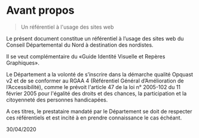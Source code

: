 # Avant propos

> Un référentiel à l'usage des sites web


Le présent document constitue un référentiel à l’usage des sites web du Conseil Départemental du Nord à destination des nordistes.

Il se veut complémentaire du «Guide Identité Visuelle et Repères Graphiques».

Le Département a la volonté de s’inscrire dans la démarche qualité Opquast v2 et de se conformer au RGAA 4 (Référentiel Général d’Amélioration de l’Accessibilité), comme le prévoit l'article 47 de la loi n° 2005-102 du 11 février 2005 pour l'égalité des droits et des chances, la participation et la citoyenneté des personnes handicapées.

A ces titres, le prestataire mandaté par le Département se doit de respecter ces référentiels et est incité à en prendre connaissance le cas échéant.

30/04/2020